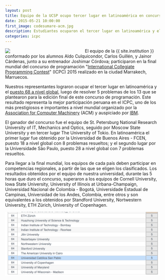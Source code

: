 ```yaml
---
layout: post
title: Equipo de la UCSP ocupo tercer lugar en latinoamérica en concurso de programación ACM ICPC
date: 2015-05-21 10:00:00
first_image: codesumare-acm.jpg
description: Estudiantes ocuparon el tercer lugar en latinoamérica y el puesto 64 en ranking global en el concurso de programación ACM ICPC 2015 realizado en Marruecos.
categories: icpc
---
```


<img src="/img/{{ page.first_image }}"  width="240" style="float:left; margin-right: 20px;">

El equipo de la {{ site.institution }} conformado por los alumnos Aldo
Culquicondor, Carlos Guillén, y Jainor Cárdenas, junto a su entrenador
Joshimar Córdova; participaron en la final mundial del concurso de
programación "[International Collegiate Programming Contest][icpc]" (ICPC)
2015 realizado en la ciudad Marrakech, Marruecos. 

Nuestros representantes lograron ocupar el tercer lugar en
latinoamérica y el [puesto 68 a nivel global][icpc-2015-scoreboard],
luego de resolver 5 problemas de los 13 que se plantearon para la
edición final de este concurso de programación. Este resultado
representa la mejor participación peruana en el ICPC, uno de los más
prestigiosos e importantes a nivel mundial organizado por la
[Association for Computer Machinery][acm] (ACM) y auspiciado por [IBM][ibm].

El ganador del concurso fue el equipo de St. Petersburg National
Research University of IT, Mechanics and Optics, seguido por Moscow
State University y en tercer lugar The University of Tokio. En
latinoamérica el primer lugar fue obtenido por la Universidad de
Buenos Aires - FCEN, puesto 18 a nivel global con 8 problemas
resueltos; y el segundo lugar por la Universidade Sāo Paulo, puesto 28
a nivel global con 7 problemas resueltos.

Para llegar a la final mundial, los equipos de cada país deben
participar en competencias regionales, a partir de las que se eligen
los clasificados. Los resultados obtenidos por el equipo de nuestra
universidad, durante las 5 horas que duro el concurso, superaron a los
equipos de Cornell University, Iowa State University, University of
Illinois at Urbana-Champaign, Universidad Nacional de Colombia -
Bogotá, Universidade Estadual de Campinas, Universidad de los Andes,
Colombia, entre otros y son equivalentes a los obtenidos por Standford
University, Nortwestern University, ETH Zürich, University of
Copenhagen.


[<img src="/img/icpc-2015-resultados.png"  width="540" class="img">][icpc-2015-results]

[acm]: http://www.acm.org
[icpc]: http://icpc.baylor.edu
[ibm]: http://ibm.com
[icpc-2015-results]: http://icpc.baylor.edu/worldfinals/results
[icpc-2015-scoreboard]: http://icpc.baylor.edu/scoreboard/
